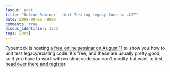```yaml
---
layout: post
title: "Online Seminar - Unit Testing Legacy Code in .NET"
date: 2009-08-06 -0800
comments: true
disqus_identifier: 1553
tags: [net]
---
```

Typemock is hosting [a free online seminar on August
11](http://blog.typemock.com/2009/08/unit-testing-legacy-code-in-net-live.html)
to show you how to unit test legacy/existing code. It's free, and these
are usually pretty good, so if you have to work with existing code you
can't modify but want to test, [head over there and
register](http://blog.typemock.com/2009/08/unit-testing-legacy-code-in-net-live.html).


